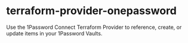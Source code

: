 # terraform-provider-onepassword
Use the 1Password Connect Terraform Provider to reference, create, or update items in your 1Password Vaults.
